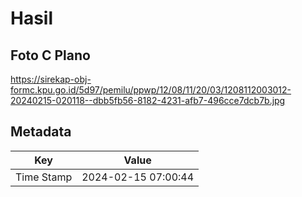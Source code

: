 # Hasil

## Foto C Plano

https://sirekap-obj-formc.kpu.go.id/5d97/pemilu/ppwp/12/08/11/20/03/1208112003012-20240215-020118--dbb5fb56-8182-4231-afb7-496cce7dcb7b.jpg


## Metadata

| Key        | Value               |
| ---------- | ------------------- |
| Time Stamp | 2024-02-15 07:00:44 |



